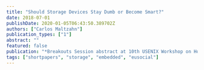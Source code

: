 ```yaml
---
title: "Should Storage Devices Stay Dumb or Become Smart?"
date: 2018-07-01
publishDate: 2020-01-05T06:43:50.389702Z
authors: ["Carlos Maltzahn"]
publication_types: ["1"]
abstract: ""
featured: false
publication: "*Breakouts Session abstract at 10th USENIX Workshop on Hot Topics in Storage and File Systems (HotStorage'18, co-located with USENIX ATC'18)*"
tags: ["shortpapers", "storage", "embedded", "eusocial"]
---
```


